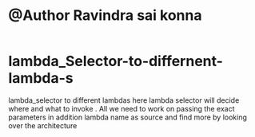 # @Author Ravindra sai konna

<html>
<img url="https://rockymore.s3.ap-south-1.amazonaws.com/dynamodb_lambda.jpg">
</html>

# lambda_Selector-to-differnent-lambda-s
lambda_selector to different lambdas here lambda selector will decide where and what to invoke . All we need to work on passing the exact parameters in addition lambda name as source and find more by looking over the architecture
